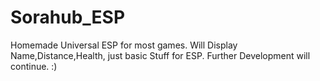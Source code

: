# Sorahub_ESP
Homemade Universal ESP for most games.
Will Display Name,Distance,Health, just basic Stuff for ESP. Further Development will continue. :)
